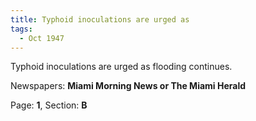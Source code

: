 ```yaml
---  
title: Typhoid inoculations are urged as  
tags:  
  - Oct 1947  
---  
```

  
Typhoid inoculations are urged as flooding continues.  
  
Newspapers: **Miami Morning News or The Miami Herald**  
  
Page: **1**, Section: **B** 
